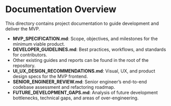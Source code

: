  # Documentation Overview

 This directory contains project documentation to guide development and deliver the MVP.

 - **MVP_SPECIFICATION.md**: Scope, objectives, and milestones for the minimum viable product.
 - **DEVELOPER_GUIDELINES.md**: Best practices, workflows, and standards for contributors.
 - Other existing guides and reports can be found in the root of the repository.
 - **UI_UX_DESIGN_RECOMMENDATIONS.md**: Visual, UX, and product design specs for the MVP frontend.
 - **SENIOR_ENGINEER_REVIEW.md**: Senior engineer’s end-to-end codebase assessment and refactoring roadmap.
 - **FUTURE_DEVELOPMENT_GAPS.md**: Analysis of future development bottlenecks, technical gaps, and areas of over-engineering.
